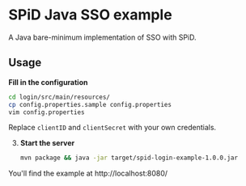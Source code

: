 # SPiD Java SSO example

A Java bare-minimum implementation of SSO with SPiD.

## Usage

**Fill in the configuration**

   ```sh
   cd login/src/main/resources/
   cp config.properties.sample config.properties
   vim config.properties
   ```

   Replace `clientID` and `clientSecret` with your own credentials.

3. **Start the server**

   ```sh
   mvn package && java -jar target/spid-login-example-1.0.0.jar
   ```

You'll find the example at http://localhost:8080/